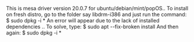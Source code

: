 This is mesa driver version 20.0.7 for ubuntu/debian/mint/popOS..
To install on fresh distro, go to the folder say libdrm-i386 and just run the command:
$ sudo dpkg -i *
An error will appear due to the lack of installed dependencies ..
To solve, type:
$ sudo apt --fix-broken install
And then again:
$ sudo dpkg -i *
